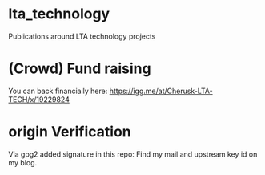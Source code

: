 # lta_technology

Publications around LTA technology projects

# (Crowd) Fund raising
You can back financially here:
https://igg.me/at/Cherusk-LTA-TECH/x/19229824

# origin Verification 
Via gpg2 added signature in this repo:
Find my mail and upstream key id on my blog.
